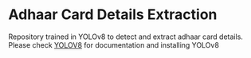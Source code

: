 # Adhaar Card Details Extraction
Repository trained in YOLOv8 to detect and extract adhaar card details.
Please check <a href="https://github.com/ultralytics/ultralytics/tree/main "> YOLOV8</a> for documentation and installing YOLOv8
